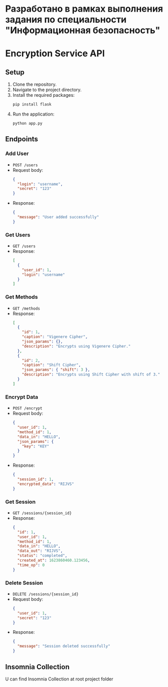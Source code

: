 # Разработано в рамках выполнения задания по специальности "Информационная безопасность"

# Encryption Service API

## Setup

1. Clone the repository.
2. Navigate to the project directory.
3. Install the required packages:
   ```bash
   pip install flask
   ```
4. Run the application:
   ```bash
   python app.py
   ```

## Endpoints

### Add User

- `POST /users`
- Request body:
  ```json
  {
    "login": "username",
    "secret": "123"
  }
  ```
- Response:
  ```json
  {
    "message": "User added successfully"
  }
  ```

### Get Users

- `GET /users`
- Response:
  ```json
  [
    {
      "user_id": 1,
      "login": "username"
    }
  ]
  ```

### Get Methods

- `GET /methods`
- Response:
  ```json
  [
    {
      "id": 1,
      "caption": "Vigenere Cipher",
      "json_params": {},
      "description": "Encrypts using Vigenere Cipher."
    },
    {
      "id": 2,
      "caption": "Shift Cipher",
      "json_params": { "shift": 3 },
      "description": "Encrypts using Shift Cipher with shift of 3."
    }
  ]
  ```

### Encrypt Data

- `POST /encrypt`
- Request body:
  ```json
  {
    "user_id": 1,
    "method_id": 1,
    "data_in": "HELLO",
    "json_params": {
      "key": "KEY"
    }
  }
  ```
- Response:
  ```json
  {
    "session_id": 1,
    "encrypted_data": "RIJVS"
  }
  ```

### Get Session

- `GET /sessions/{session_id}`
- Response:
  ```json
  {
    "id": 1,
    "user_id": 1,
    "method_id": 1,
    "data_in": "HELLO",
    "data_out": "RIJVS",
    "status": "completed",
    "created_at": 1623860460.123456,
    "time_op": 0
  }
  ```

### Delete Session

- `DELETE /sessions/{session_id}`
- Request body:
  ```json
  {
    "user_id": 1,
    "secret": "123"
  }
  ```
- Response:
  ```json
  {
    "message": "Session deleted successfully"
  }
  ```

## Insomnia Collection

U can find Insomnia Collection at root project folder

